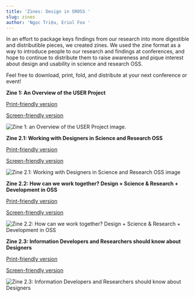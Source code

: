```yaml
---
title: 'Zines: Design in SROSS '
slug: zines
author: 'Ngọc Triệu, Eriol Fox '
---
```

In an effort to package keys findings from our research into more digestible and distributible pieces, we created zines. We used the zine format as a way to introduce people to our research and findings at conferences, and hope to continue to distribute them to raise awareness and pique interest about design and usability in science and research OSS. 

Feel free to download, print, fold, and distribute at your next conference or event!

**Zine 1: An Overview of the USER Project**

[Print-friendly version](/images/Sloan-Zines-1-Print-friendly-9th-May.jpg)

[Screen-friendly version](/images/sloan_zines-1-screen-reading-friendly—9th-may.png)

![Zine 1: an Overview of the USER Project image. ](/images/sloan_zines-1-screen-reading-friendly—9th-may.png)

**Zine 2.1: Working with Designers in Science and Research OSS**

[Print-friendly version](
/images/Sloan-Zines-2-1-Print-friendly-June-1st.jpg)

[Screen-friendly version](
/images/Sloan-Zines-2-1-Screen-reading-friendly-June-1st.jpg)

![Zine 2.1: Working with Designers in Science and Research OSS image](
/images/Sloan-Zines-2-1-Screen-reading-friendly-June-1st.jpg)

**Zine 2.2: How can we work together? Design + Science & Research + Development in OSS**

[Print-friendly version](/images/Sloan-Zines-2-2-Print-friendly-June-21st.jpg)

[Screen-friendly version](/images/Sloan-Zines-2-2-Screen-reading-friendly-June-21st.jpg)

![Zine 2.2: How can we work together? Design + Science & Research + Development in OSS](/images/Sloan-Zines-2-2-Screen-reading-friendly-June-21st.jpg)

**Zine 2.3: Information Developers and Researchers should know about Designers**

[Print-friendly version](/images/Sloan-Zines-2-3-Print-friendly-June-21st.jpg)

[Screen-friendly version](/images/Sloan-Zines-2-3-Screen-reading-friendly-June-21st.jpg)

![Zine 2.3: Information Developers and Researchers should know about Designers](/images/Sloan-Zines-2-3-Screen-reading-friendly-June-21st.jpg)
